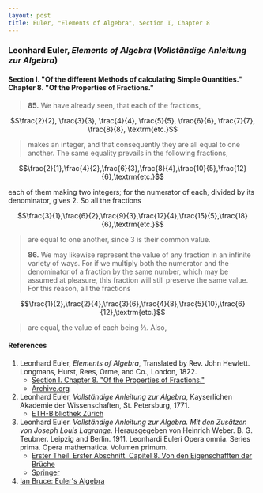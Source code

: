 ```yaml
---
layout: post
title: Euler, "Elements of Algebra", Section I, Chapter 8
---
```


### Leonhard Euler, *Elements of Algebra* (*Vollständige Anleitung zur Algebra*)

#### Section I. "Of the different Methods of calculating Simple Quantities." Chapter 8. "Of the Properties of Fractions."

> **85.** We have already seen, that each of the fractions,
>
$$\frac{2}{2}, \frac{3}{3}, \frac{4}{4}, \frac{5}{5}, \frac{6}{6}, \frac{7}{7}, \frac{8}{8}, \textrm{etc.}$$
>
> makes an integer, and that consequently they are all equal
> to one another. The same equality prevails in the following
> fractions,
>
$$\frac{2}{1},\frac{4}{2},\frac{6}{3},\frac{8}{4},\frac{10}{5},\frac{12}{6},\textrm{etc.}$$
>
each of them making two integers; for the numerator of
each, divided by its denominator, gives 2. So all the fractions
>
$$\frac{3}{1},\frac{6}{2},\frac{9}{3},\frac{12}{4},\frac{15}{5},\frac{18}{6},\textrm{etc.}$$
>
> are equal to one another, since 3 is their common value.
>
> **86.** We may likewise represent the value of any fraction
> in an infinite variety of ways. For if we multiply both the
> numerator and the denominator of a fraction by the same
> number, which may be assumed at pleasure, this fraction will
> still preserve the same value. For this reason, all the
> fractions
>
$$\frac{1}{2},\frac{2}{4},\frac{3}{6},\frac{4}{8},\frac{5}{10},\frac{6}{12},\textrm{etc.}$$
>
> are equal, the value of each being ½. Also, 


#### References

1. Leonhard Euler, *Elements of Algebra*, Translated by Rev. John Hewlett. Longmans, Hurst, Rees, Orme, and Co., London, 1822.
    - [Section I. Chapter 8. "Of the Properties of Fractions."](/assets/euler/I-8.pdf)
    - [Archive.org](https://archive.org/details/elementsofalgebr00euleuoft/)
2. Leonhard Euler, *Vollständige Anleitung zur Algebra*, Kayserlichen Akademie der Wissenschaften, St. Petersburg, 1771.
    - [ETH-Bibliothek Zürich](https://doi.org/10.3931/e-rara-9093)
3. Leonhard Euler. *Vollständige Anleitung zur Algebra. Mit den Zusätzen von Joseph Louis Lagrange.* Herausgegeben von Heinrich Weber. B. G. Teubner. Leipzig and Berlin. 1911. Leonhardi Euleri Opera omnia. Series prima. Opera mathematica. Volumen primum.
    - [Erster Theil. Erster Abschnitt. Capitel 8. Von den Eigenschafften der Brüche](/assets/euler/I-I-8.pdf)
    - [Springer](https://link.springer.com/book/9783764314002)
5. [Ian Bruce: Euler's Algebra](https://www.17centurymaths.com/contents/euleralgebra.htm)